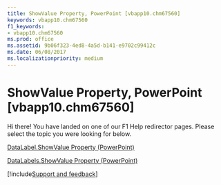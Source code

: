 ```yaml
---
title: ShowValue Property, PowerPoint [vbapp10.chm67560]
keywords: vbapp10.chm67560
f1_keywords:
- vbapp10.chm67560
ms.prod: office
ms.assetid: 9b06f323-4ed8-4a5d-b141-e9702c99412c
ms.date: 06/08/2017
ms.localizationpriority: medium
---
```



# ShowValue Property, PowerPoint [vbapp10.chm67560]

Hi there! You have landed on one of our F1 Help redirector pages. Please select the topic you were looking for below.

[DataLabel.ShowValue Property (PowerPoint)](https://msdn.microsoft.com/library/2d4ca0a0-9b2c-7477-214b-322283e2c082%28Office.15%29.aspx)

[DataLabels.ShowValue Property (PowerPoint)](https://msdn.microsoft.com/library/e0c739f6-286b-1267-49c0-484b7d1bca16%28Office.15%29.aspx)

[!include[Support and feedback](~/includes/feedback-boilerplate.md)]